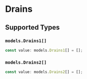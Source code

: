 # Drains


## Supported Types

### `models.Drains1[]`

```typescript
const value: models.Drains1[] = [];
```

### `models.Drains2[]`

```typescript
const value: models.Drains2[] = [];
```

